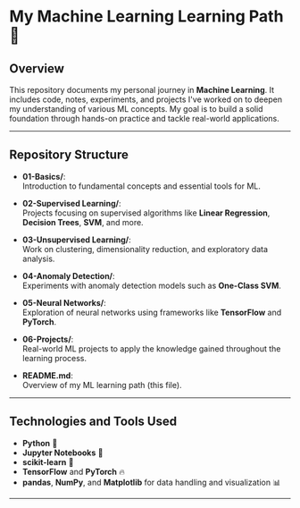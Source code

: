# **My Machine Learning Learning Path 🚀**

## **Overview**
This repository documents my personal journey in **Machine Learning**. It includes code, notes, experiments, and projects I've worked on to deepen my understanding of various ML concepts. My goal is to build a solid foundation through hands-on practice and tackle real-world applications.

---

## **Repository Structure**

- **01-Basics/**:  
  Introduction to fundamental concepts and essential tools for ML.

- **02-Supervised Learning/**:  
  Projects focusing on supervised algorithms like **Linear Regression**, **Decision Trees**, **SVM**, and more.

- **03-Unsupervised Learning/**:  
  Work on clustering, dimensionality reduction, and exploratory data analysis.

- **04-Anomaly Detection/**:  
  Experiments with anomaly detection models such as **One-Class SVM**.

- **05-Neural Networks/**:  
  Exploration of neural networks using frameworks like **TensorFlow** and **PyTorch**.

- **06-Projects/**:  
  Real-world ML projects to apply the knowledge gained throughout the learning process.

- **README.md**:  
  Overview of my ML learning path (this file).

---

## **Technologies and Tools Used**

- **Python** 🐍  
- **Jupyter Notebooks** 📓  
- **scikit-learn** 🤖  
- **TensorFlow** and **PyTorch** 🔥  
- **pandas**, **NumPy**, and **Matplotlib** for data handling and visualization 📊  

---

